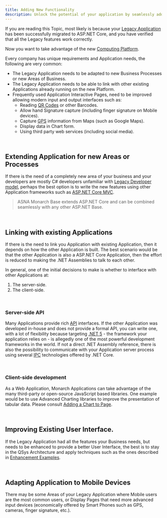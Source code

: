 ```yaml
---
title: Adding New Functionality
description: Unlock the potential of your application by seamlessly adding new functionality. This guide provides a comprehensive overview of the processes and best practices for integrating new features, from initial concept through to development, testing, and deployment, ensuring a smooth and successful enhancement of your application.
---
```


If you are reading this Topic, most likely is because your [Legacy Application](/concepts/background/background-overview.html) has been successfully migrated to ASP.NET Core, and you have verified that all the Legacy features work correctly.

Now you want to take advantage of the new [Computing Platform](https://en.wikipedia.org/wiki/Computing_platform).

Every company has unique requirements and Application needs, the following are very common:

- The Legacy Application needs to be adapted to new Business Processes or new Areas of Business.
- The Legacy Application needs to be able to link with other existing Applications already running on the new Platform.
- Frequently used Application Interactive Pages, need to be improved allowing modern input and output interfaces such as:
    - Reading [QR Codes](https://en.wikipedia.org/wiki/QR_code) or other Barcodes. 
    - Allow hand Signature capture (including finger signature on Mobile devices).
    - Capture [GPS](https://en.wikipedia.org/wiki/Global_Positioning_System) information from Maps (such as Google Maps).
    - Display data in Chart form.
    - Using third party web services (including social media).

<br>

## Extending Application for new Areas or Processes

If there is the need of a completely new area of your business and your developers are mostly C# developers unfamiliar with [Legacy Developer model](/concepts/background/ibmi-developer-model.html), perhaps the best option is to write the new features using other Application frameworks such as [ASP.NET Core MVC](https://docs.microsoft.com/en-us/aspnet/core/mvc/overview?view=aspnetcore-5.0).

> ASNA Monarch Base extends ASP.NET Core and can be combined seamlessly with any other ASP.NET Base.

<br>

## Linking with existing Applications

If there is the need to link you Application with existing Application, then it depends on how the other Application is built. The best scenario would be that the other Application is also a ASP.NET Core Application, then the effort is reduced to making the .NET Assemblies to talk to each other.

In general, one of the initial decisions to make is whether to interface with other Applications at:
1. The server-side.
2. The client-side. 

<br>

### Server-side API
Many Applications provide rich [API](https://en.wikipedia.org/wiki/API) interfaces. If the other Application was developed in-house and does not provide a formal API, you can write one, with a lot of flexibility because targeting [.NET 5](https://docs.microsoft.com/en-us/dotnet/core/dotnet-five) - the framework your application relies on - is allegedly one of the most powerful development frameworks in the world. If not a direct .NET Assembly reference, there is also the possibility to communicate with your Application server process using several [IPC](https://docs.microsoft.com/en-us/aspnet/core/grpc/interprocess?view=aspnetcore-5.0) technologies offered by .NET Core. 

<br>

### Client-side development
As a Web Application, Monarch Applications can take advantage of the many third-party or open-source JavaScript based libraries. One example would be to use Advanced Charting libraries to improve the presentation of tabular data. Please consult [Adding a Chart to Page](/examples/sunfarm/enhance-replace-data-with-chart.html).

<br>

## Improving Existing User Interface.
If the Legacy Application had all the features your Business needs, but needs to be enhanced to provide a better User Interface, the best is to stay in the QSys Architecture and apply techniques such as the ones described in [Enhancement Examples](/examples/sunfarm/sunfarm.html).

<br>

## Adapting Application to Mobile Devices

There may be some Areas of your Legacy Application where Mobile users are the most common users, or Display Pages that need more advanced input devices (economically offered by Smart Phones such as GPS, cameras, finger signature, etc.).


